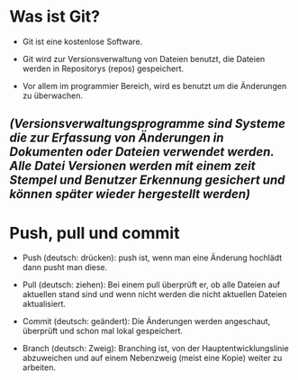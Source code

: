 # Was ist Git?


* Git ist eine kostenlose Software.

* Git wird zur Versionsverwaltung von Dateien benutzt, die Dateien werden in Repositorys (repos) gespeichert.

* Vor allem im programmier Bereich, wird es benutzt um die Änderungen zu überwachen.

***(Versionsverwaltungsprogramme sind Systeme die zur Erfassung von Änderungen in Dokumenten oder Dateien verwendet werden. Alle Datei Versionen werden mit einem zeit Stempel und Benutzer Erkennung gesichert und können später wieder hergestellt werden)***
----------------------

# Push, pull und commit 

* Push (deutsch: drücken): push ist, wenn man eine Änderung hochlädt dann pusht man diese. 

* Pull (deutsch: ziehen): Bei einem pull überprüft er, ob alle Dateien auf aktuellen stand sind und wenn nicht werden die nicht aktuellen   Dateien aktualisiert. 

* Commit (deutsch: geändert): Die Änderungen werden angeschaut, überprüft und schon mal lokal gespeichert.

* Branch (deutsch: Zweig): Branching ist, von der Hauptentwicklungslinie abzuweichen und auf einem Nebenzweig (meist eine Kopie) weiter zu   arbeiten. 
 
